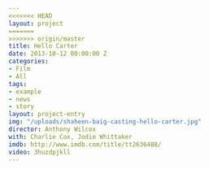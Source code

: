 ```yaml
---
<<<<<<< HEAD
layout: project
=======
>>>>>>> origin/master
title: Hello Carter
date: 2013-10-12 00:00:00 Z
categories:
- Film
- All
tags:
- example
- news
- story
layout: project-entry
img: "/uploads/shaheen-baig-casting-hello-carter.jpg"
director: Anthony Wilcox
with: Charlie Cox, Jodie Whittaker
imdb: http://www.imdb.com/title/tt2636488/
video: 3huzdpjkll
---
```


